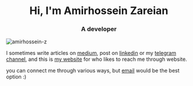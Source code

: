 <h1 align="center">Hi, I'm Amirhossein Zareian</h1>
<h3 align="center">A developer</h3>

<p align="left"> <img src="https://komarev.com/ghpvc/?username=amirhossein-z&label=Profile%20views&color=0e75b6&style=flat" alt="amirhossein-z" /> </p>

I sometimes write articles on [medium](https://medium.com/@Amirhossein_Zareian), post on [linkedin](https://www.linkedin.com/in/amirhossein-zareian/) or 
my [telegram channel](https://t.me/Amirhosseyn_Zareian), and this is [my website](amirhossein-z.github.io) for who likes to reach me through website.

you can connect me through various ways, but [email](mailto:amirhosseinzareian01@gmail.com) would be the best option :)

</p>
